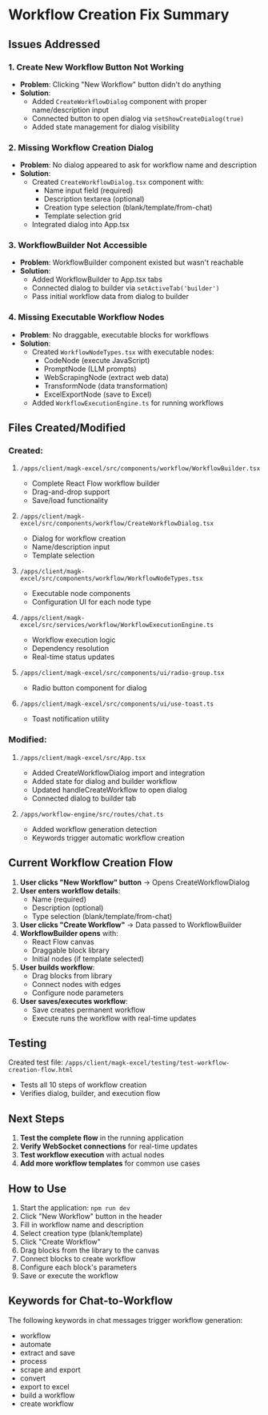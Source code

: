 # Workflow Creation Fix Summary

## Issues Addressed

### 1. **Create New Workflow Button Not Working**
   - **Problem**: Clicking "New Workflow" button didn't do anything
   - **Solution**: 
     - Added `CreateWorkflowDialog` component with proper name/description input
     - Connected button to open dialog via `setShowCreateDialog(true)`
     - Added state management for dialog visibility

### 2. **Missing Workflow Creation Dialog**
   - **Problem**: No dialog appeared to ask for workflow name and description
   - **Solution**: 
     - Created `CreateWorkflowDialog.tsx` component with:
       - Name input field (required)
       - Description textarea (optional)
       - Creation type selection (blank/template/from-chat)
       - Template selection grid
     - Integrated dialog into App.tsx

### 3. **WorkflowBuilder Not Accessible**
   - **Problem**: WorkflowBuilder component existed but wasn't reachable
   - **Solution**: 
     - Added WorkflowBuilder to App.tsx tabs
     - Connected dialog to builder via `setActiveTab('builder')`
     - Pass initial workflow data from dialog to builder

### 4. **Missing Executable Workflow Nodes**
   - **Problem**: No draggable, executable blocks for workflows
   - **Solution**: 
     - Created `WorkflowNodeTypes.tsx` with executable nodes:
       - CodeNode (execute JavaScript)
       - PromptNode (LLM prompts)
       - WebScrapingNode (extract web data)
       - TransformNode (data transformation)
       - ExcelExportNode (save to Excel)
     - Added `WorkflowExecutionEngine.ts` for running workflows

## Files Created/Modified

### Created:
1. `/apps/client/magk-excel/src/components/workflow/WorkflowBuilder.tsx`
   - Complete React Flow workflow builder
   - Drag-and-drop support
   - Save/load functionality

2. `/apps/client/magk-excel/src/components/workflow/CreateWorkflowDialog.tsx`
   - Dialog for workflow creation
   - Name/description input
   - Template selection

3. `/apps/client/magk-excel/src/components/workflow/WorkflowNodeTypes.tsx`
   - Executable node components
   - Configuration UI for each node type

4. `/apps/client/magk-excel/src/services/workflow/WorkflowExecutionEngine.ts`
   - Workflow execution logic
   - Dependency resolution
   - Real-time status updates

5. `/apps/client/magk-excel/src/components/ui/radio-group.tsx`
   - Radio button component for dialog

6. `/apps/client/magk-excel/src/components/ui/use-toast.ts`
   - Toast notification utility

### Modified:
1. `/apps/client/magk-excel/src/App.tsx`
   - Added CreateWorkflowDialog import and integration
   - Added state for dialog and builder workflow
   - Updated handleCreateWorkflow to open dialog
   - Connected dialog to builder tab

2. `/apps/workflow-engine/src/routes/chat.ts`
   - Added workflow generation detection
   - Keywords trigger automatic workflow creation

## Current Workflow Creation Flow

1. **User clicks "New Workflow" button** → Opens CreateWorkflowDialog
2. **User enters workflow details**:
   - Name (required)
   - Description (optional)
   - Type selection (blank/template/from-chat)
3. **User clicks "Create Workflow"** → Data passed to WorkflowBuilder
4. **WorkflowBuilder opens** with:
   - React Flow canvas
   - Draggable block library
   - Initial nodes (if template selected)
5. **User builds workflow**:
   - Drag blocks from library
   - Connect nodes with edges
   - Configure node parameters
6. **User saves/executes workflow**:
   - Save creates permanent workflow
   - Execute runs the workflow with real-time updates

## Testing

Created test file: `/apps/client/magk-excel/testing/test-workflow-creation-flow.html`
- Tests all 10 steps of workflow creation
- Verifies dialog, builder, and execution flow

## Next Steps

1. **Test the complete flow** in the running application
2. **Verify WebSocket connections** for real-time updates
3. **Test workflow execution** with actual nodes
4. **Add more workflow templates** for common use cases

## How to Use

1. Start the application: `npm run dev`
2. Click "New Workflow" button in the header
3. Fill in workflow name and description
4. Select creation type (blank/template)
5. Click "Create Workflow"
6. Drag blocks from the library to the canvas
7. Connect blocks to create workflow
8. Configure each block's parameters
9. Save or execute the workflow

## Keywords for Chat-to-Workflow

The following keywords in chat messages trigger workflow generation:
- workflow
- automate
- extract and save
- process
- scrape and export
- convert
- export to excel
- build a workflow
- create workflow